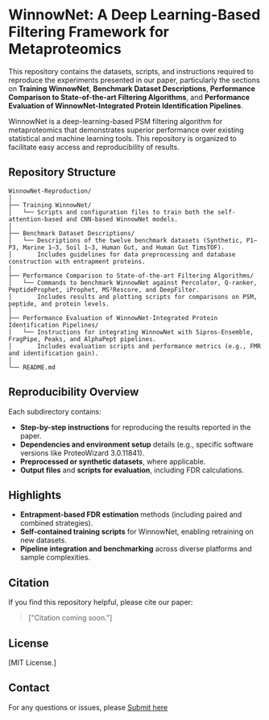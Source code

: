 # WinnowNet: A Deep Learning-Based Filtering Framework for Metaproteomics

This repository contains the datasets, scripts, and instructions required to reproduce the experiments presented in our paper, particularly the sections on **Training WinnowNet**, **Benchmark Dataset Descriptions**, **Performance Comparison to State-of-the-art Filtering Algorithms**, and **Performance Evaluation of WinnowNet-Integrated Protein Identification Pipelines**.

WinnowNet is a deep-learning-based PSM filtering algorithm for metaproteomics that demonstrates superior performance over existing statistical and machine learning tools. This repository is organized to facilitate easy access and reproducibility of results.

## Repository Structure

```
WinnowNet-Reproduction/
│
├── Training WinnowNet/
│   └── Scripts and configuration files to train both the self-attention-based and CNN-based WinnowNet models.
│
├── Benchmark Dataset Descriptions/
│   └── Descriptions of the twelve benchmark datasets (Synthetic, P1–P3, Marine 1–3, Soil 1–3, Human Gut, and Human Gut TimsTOF).
│       Includes guidelines for data preprocessing and database construction with entrapment proteins.
│
├── Performance Comparison to State-of-the-art Filtering Algorithms/
│   └── Commands to benchmark WinnowNet against Percolator, Q-ranker, PeptideProphet, iProphet, MS²Rescore, and DeepFilter.
│       Includes results and plotting scripts for comparisons on PSM, peptide, and protein levels.
│
├── Performance Evaluation of WinnowNet-Integrated Protein Identification Pipelines/
│   └── Instructions for integrating WinnowNet with Sipros-Ensemble, FragPipe, Peaks, and AlphaPept pipelines.
│       Includes evaluation scripts and performance metrics (e.g., FMR and identification gain).
│
└── README.md
```

## Reproducibility Overview

Each subdirectory contains:
- **Step-by-step instructions** for reproducing the results reported in the paper.
- **Dependencies and environment setup** details (e.g., specific software versions like ProteoWizard 3.0.11841).
- **Preprocessed or synthetic datasets**, where applicable.
- **Output files** and **scripts for evaluation**, including FDR calculations.

## Highlights

- **Entrapment-based FDR estimation** methods (including paired and combined strategies).
- **Self-contained training scripts** for WinnowNet, enabling retraining on new datasets.
- **Pipeline integration and benchmarking** across diverse platforms and sample complexities.

## Citation

If you find this repository helpful, please cite our paper:

> ["Citation coming soon."]

## License

[MIT License.]

## Contact

For any questions or issues, please [Submit here](https://github.com/Biocomputing-Research-Group/WinnowNet4Review/issues)
